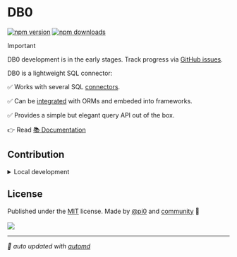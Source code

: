 # DB0

<!-- automd:badges color=yellow -->

[![npm version](https://img.shields.io/npm/v/db0?color=yellow)](https://npmjs.com/package/db0)
[![npm downloads](https://img.shields.io/npm/dm/db0?color=yellow)](https://npm.chart.dev/db0)

<!-- /automd -->

> [!IMPORTANT]
> DB0 development is in the early stages. Track progress via [GitHub issues](https://github.com/unjs/db0/issues).

DB0 is a lightweight SQL connector:

✅ Works with several SQL [connectors](https://db0.unjs.io/connectors).

✅ Can be [integrated](https://db0.unjs.io/integrations) with ORMs and embeded into frameworks.

✅ Provides a simple but elegant query API out of the box.

👉 Read [📚 Documentation](https://db0.unjs.io)

## Contribution

<details>
  <summary>Local development</summary>

- Clone this repository
- Install the latest LTS version of [Node.js](https://nodejs.org/en/)
- Enable [Corepack](https://github.com/nodejs/corepack) using `corepack enable`
- Install dependencies using `pnpm install`
- Run tests using `pnpm dev` or `pnpm test`

</details>

<!-- /automd -->

## License

<!-- automd:contributors license=MIT author="pi0" -->

Published under the [MIT](https://github.com/unjs/db0/blob/main/LICENSE) license.
Made by [@pi0](https://github.com/pi0) and [community](https://github.com/unjs/db0/graphs/contributors) 💛
<br><br>
<a href="https://github.com/unjs/db0/graphs/contributors">
<img src="https://contrib.rocks/image?repo=unjs/db0" />
</a>

<!-- /automd -->

<!-- automd:with-automd -->

---

_🤖 auto updated with [automd](https://automd.unjs.io)_

<!-- /automd -->
